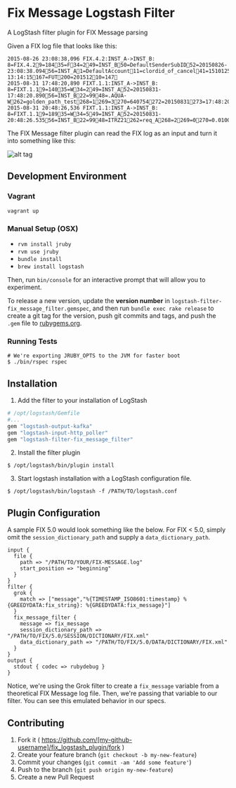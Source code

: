 # Fix Message Logstash Filter

A LogStash filter plugin for FIX Message parsing

Given a FIX log file that looks like this:

```
2015-08-26 23:08:38,096 FIX.4.2:INST_A->INST_B: 8=FIX.4.29=18435=F34=249=INST_B50=DefaultSenderSubID52=20150826-23:08:38.09456=INST_A1=DefaultAccount11=clordid_of_cancel41=15101256954=155=ITER60=20250407-13:14:15167=FUT200=20151210=147
2015-08-31 17:48:20,890 FIXT.1.1:INST_A->INST_B: 8=FIXT.1.19=14035=W34=249=INST_A52=20150831-17:48:20.89056=INST_B22=9948=.AQUA-W262=golden_path_test268=1269=3270=640754272=20150831273=17:48:20.88210=070
2015-08-31 20:48:26,536 FIXT.1.1:INST_A->INST_B: 8=FIXT.1.19=18935=W34=549=INST_A52=20150831-20:48:26.53556=INST_B22=9948=ITRZ21262=req_A268=2269=0270=0.01005271=10272=20150831273=20:48:26.514269=1270=0.0101271=2272=20150831273=20:48:26.51410=123
```

The FIX Message filter plugin can read the FIX log as an input and turn it into something like this:

![alt tag](http://i.imgur.com/l8OKWvN.png)

## Development Environment

### Vagrant
```
vagrant up
```

### Manual Setup (OSX)
+ `rvm install jruby`
+ `rvm use jruby`
+ `bundle install`
+ `brew install logstash`

Then, run `bin/console` for an interactive prompt that will allow you to experiment.

To release a new version, update the **version number** in `logstash-filter-fix_message_filter.gemspec`, and then run `bundle exec rake release` to create a git tag for the version, push git commits and tags, and push the `.gem` file to [rubygems.org](https://rubygems.org).

### Running Tests

```
# We're exporting JRUBY_OPTS to the JVM for faster boot
$ ./bin/rspec rspec
```

## Installation

1. Add the filter to your installation of LogStash

```ruby
# /opt/logstash/Gemfile
#...
gem "logstash-output-kafka"
gem "logstash-input-http_poller"
gem "logstash-filter-fix_message_filter"
```

2. Install the filter plugin

```
$ /opt/logstash/bin/plugin install
```

3. Start logstash installation with a LogStash configuration file.

```
$ /opt/logstash/bin/logstash -f /PATH/TO/logstash.conf
```

## Plugin Configuration

A sample FIX 5.0 would look something like the below. For FIX < 5.0, simply omit the `session_dictionary_path` and supply a `data_dictionary_path`.

```
input {
  file {
    path => "/PATH/TO/YOUR/FIX-MESSAGE.log"
    start_position => "beginning"
  }
}
filter {
  grok {
    match => ["message","%{TIMESTAMP_ISO8601:timestamp} %{GREEDYDATA:fix_string}: %{GREEDYDATA:fix_message}"]
  }
  fix_message_filter {
    message => fix_message
    session_dictionary_path => "/PATH/TO/FIX/5.0/SESSION/DICTIONARY/FIX.xml"
    data_dictionary_path => "/PATH/TO/FIX/5.0/DATA/DICTIONARY/FIX.xml"
  }
}
output {
  stdout { codec => rubydebug }
}

```

Notice, we're using the Grok filter to create a `fix_message` variable from a theoretical FIX Message log file. Then, we're passing that variable to our filter. You can see this emulated behavior in our specs.

## Contributing

1. Fork it ( https://github.com/[my-github-username]/fix_logstash_plugin/fork )
2. Create your feature branch (`git checkout -b my-new-feature`)
3. Commit your changes (`git commit -am 'Add some feature'`)
4. Push to the branch (`git push origin my-new-feature`)
5. Create a new Pull Request
